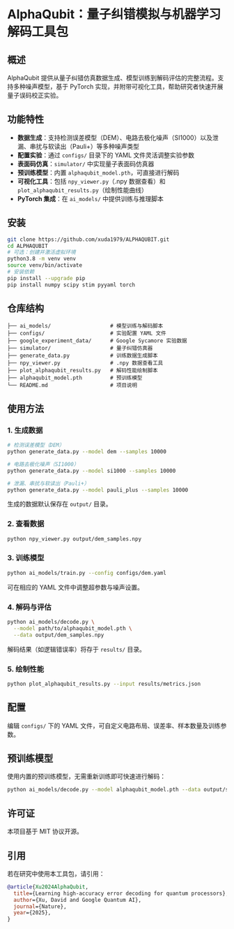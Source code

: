 # AlphaQubit：量子纠错模拟与机器学习解码工具包

## 概述

AlphaQubit 提供从量子纠错仿真数据生成、模型训练到解码评估的完整流程。支持多种噪声模型，基于 PyTorch 实现，并附带可视化工具，帮助研究者快速开展量子误码校正实验。

## 功能特性

- **数据生成**：支持检测误差模型（DEM）、电路去极化噪声（SI1000）以及泄漏、串扰与软读出（Pauli+）等多种噪声类型
- **配置实验**：通过 `configs/` 目录下的 YAML 文件灵活调整实验参数
- **表面码仿真**：`simulator/` 中实现量子表面码仿真器
- **预训练模型**：内置 `alphaqubit_model.pth`，可直接进行解码
- **可视化工具**：包括 `npy_viewer.py`（.npy 数据查看）和 `plot_alphaqubit_results.py`（绘制性能曲线）
- **PyTorch 集成**：在 `ai_models/` 中提供训练与推理脚本

## 安装

```bash
git clone https://github.com/xuda1979/ALPHAQUBIT.git
cd ALPHAQUBIT
# 可选：创建并激活虚拟环境
python3.8 -m venv venv
source venv/bin/activate
# 安装依赖
pip install --upgrade pip
pip install numpy scipy stim pyyaml torch
```

## 仓库结构

```plaintext
├── ai_models/                   # 模型训练与解码脚本
├── configs/                     # 实验配置 YAML 文件
├── google_experiment_data/      # Google Sycamore 实验数据
├── simulator/                   # 量子纠错仿真器
├── generate_data.py             # 训练数据生成脚本
├── npy_viewer.py                # .npy 数据查看工具
├── plot_alphaqubit_results.py   # 解码性能绘制脚本
├── alphaqubit_model.pth         # 预训练模型
└── README.md                    # 项目说明
```

## 使用方法

### 1. 生成数据

```bash
# 检测误差模型（DEM）
python generate_data.py --model dem --samples 10000

# 电路去极化噪声（SI1000）
python generate_data.py --model si1000 --samples 10000

# 泄漏、串扰与软读出（Pauli+）
python generate_data.py --model pauli_plus --samples 10000
```

生成的数据默认保存在 `output/` 目录。

### 2. 查看数据

```bash
python npy_viewer.py output/dem_samples.npy
```

### 3. 训练模型

```bash
python ai_models/train.py --config configs/dem.yaml
```

可在相应的 YAML 文件中调整超参数与噪声设置。

### 4. 解码与评估

```bash
python ai_models/decode.py \
  --model path/to/alphaqubit_model.pth \
  --data output/dem_samples.npy
```

解码结果（如逻辑错误率）将存于 `results/` 目录。

### 5. 绘制性能

```bash
python plot_alphaqubit_results.py --input results/metrics.json
```

## 配置

编辑 `configs/` 下的 YAML 文件，可自定义电路布局、误差率、样本数量及训练参数。

## 预训练模型

使用内置的预训练模型，无需重新训练即可快速进行解码：

```bash
python ai_models/decode.py --model alphaqubit_model.pth --data output/si1000_samples.npy
```

## 许可证

本项目基于 MIT 协议开源。

## 引用

若在研究中使用本工具包，请引用：

```bibtex
@article{Xu2024AlphaQubit,
  title={Learning high-accuracy error decoding for quantum processors},
  author={Xu, David and Google Quantum AI},
  journal={Nature},
  year={2025},
}
```

